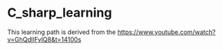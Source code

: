 # C_sharp_learning

This learning path is derived from the https://www.youtube.com/watch?v=GhQdlIFylQ8&t=14100s
